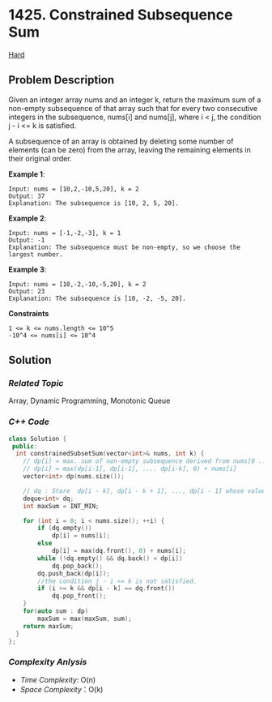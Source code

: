 # 1425. Constrained Subsequence Sum
[Hard](https://leetcode.com/problems/constrained-subsequence-sum/description/)

## Problem Description

Given an integer array nums and an integer k, return the maximum sum of a non-empty subsequence of that array such that for every two consecutive integers in the subsequence, nums[i] and nums[j], where i < j, the condition j - i <= k is satisfied.

A subsequence of an array is obtained by deleting some number of elements (can be zero) from the array, leaving the remaining elements in their original order.


**Example 1**:
```
Input: nums = [10,2,-10,5,20], k = 2
Output: 37
Explanation: The subsequence is [10, 2, 5, 20].
```
**Example 2**:
```
Input: nums = [-1,-2,-3], k = 1
Output: -1
Explanation: The subsequence must be non-empty, so we choose the largest number.
```
**Example 3**:
```
Input: nums = [10,-2,-10,-5,20], k = 2
Output: 23
Explanation: The subsequence is [10, -2, -5, 20].
```

**Constraints**
```
1 <= k <= nums.length <= 10^5
-10^4 <= nums[i] <= 10^4
```

## Solution

### _Related Topic_
   Array, Dynamic Programming, Monotonic Queue

### _C++ Code_
```cpp
class Solution {
 public:
  int constrainedSubsetSum(vector<int>& nums, int k) {
    // dp[i] = max. sum of non-empty subsequence derived from nums[0 ... i]
    // dp[i] = max(dp[i-1], dp[i-1], .... dp[i-k], 0) + nums[i]
    vector<int> dp(nums.size());

    // dq : Store  dp[i - k], dp[i - k + 1], ..., dp[i - 1] whose values are > 0 in decreasing order
    deque<int> dq;
    int maxSum = INT_MIN;

    for (int i = 0; i < nums.size(); ++i) {
        if (dq.empty())
            dp[i] = nums[i];
        else
            dp[i] = max(dq.front(), 0) + nums[i];
        while (!dq.empty() && dq.back() < dp[i])
            dq.pop_back();
        dq.push_back(dp[i]);
        //the condition j - i <= k is not satisfied.
        if (i >= k && dp[i - k] == dq.front())
            dq.pop_front();
    }
    for(auto sum : dp)
        maxSum = max(maxSum, sum);
    return maxSum;
  }
};
```

### _Complexity Anlysis_
- _Time Complexity_: O(n)
- _Space Complexity_：O(k)
